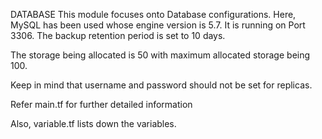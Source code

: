 DATABASE
This module focuses onto Database configurations. Here, MySQL has been used whose engine version is 5.7.
It is running on Port 3306. The backup retention period is set to 10 days.

The storage being allocated is 50 with maximum allocated storage being 100.

Keep in mind that username and password should not be set for replicas.

Refer main.tf for further detailed information

Also, variable.tf lists down the variables.

